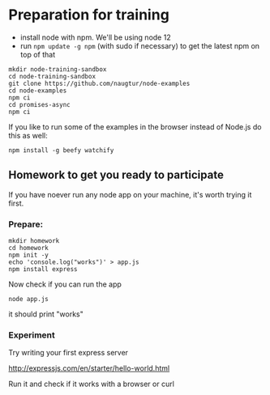 # Preparation for training

- install node with npm. We'll be using node 12
- run `npm update -g npm` (with sudo if necessary) to get the latest npm on top of that


```
mkdir node-training-sandbox
cd node-training-sandbox
git clone https://github.com/naugtur/node-examples
cd node-examples
npm ci
cd promises-async
npm ci
```

If you like to run some of the examples in the browser instead of Node.js do this as well:
```
npm install -g beefy watchify
```

## Homework to get you ready to participate
If you have noever run any node app on your machine, it's worth trying it first.

### Prepare:
```
mkdir homework
cd homework
npm init -y
echo 'console.log("works")' > app.js
npm install express
```

Now check if you can run the app

```
node app.js
```

it should print "works"

### Experiment

Try writing your first express server 

http://expressjs.com/en/starter/hello-world.html

Run it and check if it works with a browser or curl

